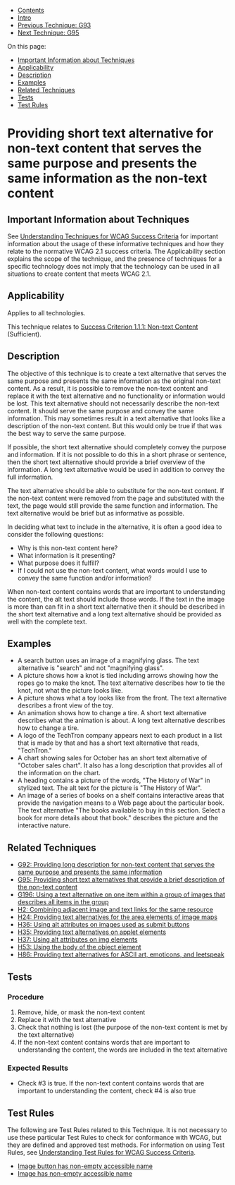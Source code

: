 -   [Contents](https://www.w3.org/WAI/WCAG21/Techniques/#techniques "Table of Contents")
-   [Intro](https://www.w3.org/WAI/WCAG21/Techniques/#introduction "Introduction to Techniques")
-   [Previous Technique: G93](G93)
-   [Next Technique: G95](G95)

On this page:

-   [Important Information about Techniques](#important-information)
-   [Applicability](#applicability)
-   [Description](#description)
-   [Examples](#examples)
-   [Related Techniques](#related)
-   [Tests](#tests)
-   [Test Rules](#test-rules)

Providing short text alternative for non-text content that serves the same purpose and presents the same information as the non-text content
============================================================================================================================================

Important Information about Techniques
--------------------------------------

See [Understanding Techniques for WCAG Success Criteria](https://www.w3.org/WAI/WCAG21/Understanding/understanding-techniques) for important information about the usage of these informative techniques and how they relate to the normative WCAG 2.1 success criteria. The Applicability section explains the scope of the technique, and the presence of techniques for a specific technology does not imply that the technology can be used in all situations to create content that meets WCAG 2.1.

Applicability
-------------

Applies to all technologies.

This technique relates to [Success Criterion 1.1.1: Non-text Content](https://www.w3.org/WAI/WCAG21/Understanding/non-text-content) (Sufficient).

Description
-----------

The objective of this technique is to create a text alternative that serves the same purpose and presents the same information as the original non-text content. As a result, it is possible to remove the non-text content and replace it with the text alternative and no functionality or information would be lost. This text alternative should not necessarily describe the non-text content. It should serve the same purpose and convey the same information. This may sometimes result in a text alternative that looks like a description of the non-text content. But this would only be true if that was the best way to serve the same purpose.

If possible, the short text alternative should completely convey the purpose and information. If it is not possible to do this in a short phrase or sentence, then the short text alternative should provide a brief overview of the information. A long text alternative would be used in addition to convey the full information.

The text alternative should be able to substitute for the non-text content. If the non-text content were removed from the page and substituted with the text, the page would still provide the same function and information. The text alternative would be brief but as informative as possible.

In deciding what text to include in the alternative, it is often a good idea to consider the following questions:

-   Why is this non-text content here?
-   What information is it presenting?
-   What purpose does it fulfill?
-   If I could not use the non-text content, what words would I use to convey the same function and/or information?

When non-text content contains words that are important to understanding the content, the alt text should include those words. If the text in the image is more than can fit in a short text alternative then it should be described in the short text alternative and a long text alternative should be provided as well with the complete text.

Examples
--------

-   A search button uses an image of a magnifying glass. The text alternative is "search" and not "magnifying glass".
-   A picture shows how a knot is tied including arrows showing how the ropes go to make the knot. The text alternative describes how to tie the knot, not what the picture looks like.
-   A picture shows what a toy looks like from the front. The text alternative describes a front view of the toy.
-   An animation shows how to change a tire. A short text alternative describes what the animation is about. A long text alternative describes how to change a tire.
-   A logo of the TechTron company appears next to each product in a list that is made by that and has a short text alternative that reads, "TechTron."
-   A chart showing sales for October has an short text alternative of "October sales chart". It also has a long description that provides all of the information on the chart.
-   A heading contains a picture of the words, "The History of War" in stylized text. The alt text for the picture is "The History of War".
-   An image of a series of books on a shelf contains interactive areas that provide the navigation means to a Web page about the particular book. The text alternative "The books available to buy in this section. Select a book for more details about that book." describes the picture and the interactive nature.

Related Techniques
------------------

-   [G92: Providing long description for non-text content that serves the same purpose and presents the same information](https://www.w3.org/WAI/WCAG21/Techniques/general/G92)
-   [G95: Providing short text alternatives that provide a brief description of the non-text content](https://www.w3.org/WAI/WCAG21/Techniques/general/G95)
-   [G196: Using a text alternative on one item within a group of images that describes all items in the group](https://www.w3.org/WAI/WCAG21/Techniques/general/G196)
-   [H2: Combining adjacent image and text links for the same resource](https://www.w3.org/WAI/WCAG21/Techniques/html/H2)
-   [H24: Providing text alternatives for the area elements of image maps](https://www.w3.org/WAI/WCAG21/Techniques/html/H24)
-   [H36: Using alt attributes on images used as submit buttons](https://www.w3.org/WAI/WCAG21/Techniques/html/H36)
-   [H35: Providing text alternatives on applet elements](https://www.w3.org/WAI/WCAG21/Techniques/html/H35)
-   [H37: Using alt attributes on img elements](https://www.w3.org/WAI/WCAG21/Techniques/html/H37)
-   [H53: Using the body of the object element](https://www.w3.org/WAI/WCAG21/Techniques/html/H53)
-   [H86: Providing text alternatives for ASCII art, emoticons, and leetspeak](https://www.w3.org/WAI/WCAG21/Techniques/html/H86)

Tests
-----

### Procedure

1.  Remove, hide, or mask the non-text content
2.  Replace it with the text alternative
3.  Check that nothing is lost (the purpose of the non-text content is met by the text alternative)
4.  If the non-text content contains words that are important to understanding the content, the words are included in the text alternative

### Expected Results

-   Check \#3 is true. If the non-text content contains words that are important to understanding the content, check \#4 is also true

Test Rules
----------

The following are Test Rules related to this Technique. It is not necessary to use these particular Test Rules to check for conformance with WCAG, but they are defined and approved test methods. For information on using Test Rules, see [Understanding Test Rules for WCAG Success Criteria](https://www.w3.org/WAI/WCAG21/Understanding/understanding/understanding-act-rules.html).

-   [Image button has non-empty accessible name](/WAI/standards-guidelines/act/rules/image-button-non-empty-accessible-name-59796f/)
-   [Image has non-empty accessible name](/WAI/standards-guidelines/act/rules/image-non-empty-accessible-name-23a2a8/)
